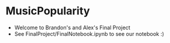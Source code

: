 # MusicPopularity
- Welcome to Brandon's and Alex's Final Project
- See FinalProject/FinalNotebook.ipynb to see our notebook :)
